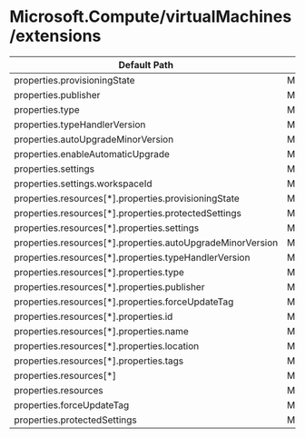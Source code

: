 # Microsoft.Compute/virtualMachines/extensions

| Default Path | Alias |
|---|---|
| properties.provisioningState | Microsoft.Compute/virtualMachines/extensions/provisioningState |
| properties.publisher | Microsoft.Compute/virtualMachines/extensions/publisher |
| properties.type | Microsoft.Compute/virtualMachines/extensions/type |
| properties.typeHandlerVersion | Microsoft.Compute/virtualMachines/extensions/typeHandlerVersion |
| properties.autoUpgradeMinorVersion | Microsoft.Compute/virtualMachines/extensions/autoUpgradeMinorVersion |
| properties.enableAutomaticUpgrade | Microsoft.Compute/virtualMachines/extensions/enableAutomaticUpgrade |
| properties.settings | Microsoft.Compute/virtualMachines/extensions/settings |
| properties.settings.workspaceId | Microsoft.Compute/virtualMachines/extensions/settings.workspaceId |
| properties.resources[*].properties.provisioningState | Microsoft.Compute/virtualMachines/extensions/resources[*].provisioningState |
| properties.resources[*].properties.protectedSettings | Microsoft.Compute/virtualMachines/extensions/resources[*].protectedSettings |
| properties.resources[*].properties.settings | Microsoft.Compute/virtualMachines/extensions/resources[*].settings |
| properties.resources[*].properties.autoUpgradeMinorVersion | Microsoft.Compute/virtualMachines/extensions/resources[*].autoUpgradeMinorVersion |
| properties.resources[*].properties.typeHandlerVersion | Microsoft.Compute/virtualMachines/extensions/resources[*].typeHandlerVersion |
| properties.resources[*].properties.type | Microsoft.Compute/virtualMachines/extensions/resources[*].type |
| properties.resources[*].properties.publisher | Microsoft.Compute/virtualMachines/extensions/resources[*].publisher |
| properties.resources[*].properties.forceUpdateTag | Microsoft.Compute/virtualMachines/extensions/resources[*].forceUpdateTag |
| properties.resources[*].properties.id | Microsoft.Compute/virtualMachines/extensions/resources[*].id |
| properties.resources[*].properties.name | Microsoft.Compute/virtualMachines/extensions/resources[*].name |
| properties.resources[*].properties.location | Microsoft.Compute/virtualMachines/extensions/resources[*].location |
| properties.resources[*].properties.tags | Microsoft.Compute/virtualMachines/extensions/resources[*].tags |
| properties.resources[*] | Microsoft.Compute/virtualMachines/extensions/resources[*] |
| properties.resources | Microsoft.Compute/virtualMachines/extensions/resources |
| properties.forceUpdateTag | Microsoft.Compute/virtualMachines/extensions/forceUpdateTag |
| properties.protectedSettings | Microsoft.Compute/virtualMachines/extensions/protectedSettings |

